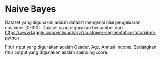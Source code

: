 # Naive Bayes

Dataset yang digunakan adalah dataset mengenai nilai pengeluaran customer (0-100). Dataset yang digunakan bersumber dari https://www.kaggle.com/vjchoudhary7/customer-segmentation-tutorial-in-python

Fitur input yang digunakan adalah Gender, Age, Annual Income. Sedangkan fitur output yang digunakan adalah spending score. 
